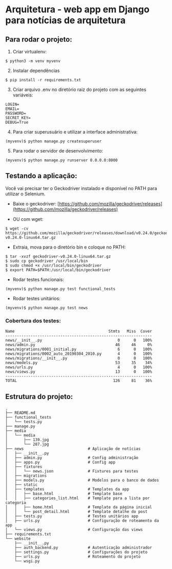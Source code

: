 # Arquitetura - web app em Django para notícias de arquitetura

## Para rodar o projeto:

1. Criar virtualenv:
```
$ python3 -m venv myvenv
```

2. Instalar dependências
```
$ pip install -r requirements.txt
```

3. Criar arquivo .env no diretório raiz do projeto com as seguintes variáveis:
```
LOGIN=
EMAIL=
PASSWORD=
SECRET_KEY=
DEBUG=True
```

4. Para criar superusuário e utilizar a interface administrativa:
```
(myvenv)$ python manage.py createsuperuser
```

5. Para rodar o servidor de desenvolvimento:
```
(myvenv)$ python manage.py runserver 0.0.0.0:8000
```

## Testando a aplicação:

Você vai precisar ter o Geckodriver instalado e disponível no PATH para utilizar o Selenium.

- Baixe o geckodriver:
[https://github.com/mozilla/geckodriver/releases](https://github.com/mozilla/geckodriver/releases)

- OU com wget:
```
$ wget -cv https://github.com/mozilla/geckodriver/releases/download/v0.24.0/geckodriver-v0.24.0-linux64.tar.gz
```

- Extraia, mova para o diretório bin e coloque no PATH:
```
$ tar -xvzf geckodriver-v0.24.0-linux64.tar.gz
$ sudo cp geckodriver /usr/local/bin
$ sudo chmod +x /usr/local/bin/geckodriver
$ export PATH=$PATH:/usr/local/bin/geckodriver
```

- Rodar testes funcionais:
```
(myvenv)$ python manage.py test functional_tests
```

- Rodar testes unitários:
```
(myvenv)$ python manage.py test news
```

### Cobertura dos testes:
```
Name                                         Stmts   Miss  Cover
----------------------------------------------------------------
news/__init__.py                                 0      0   100%
news/admin.py                                   46     46     0%
news/migrations/0001_initial.py                  6      0   100%
news/migrations/0002_auto_20190304_2010.py       4      0   100%
news/migrations/__init__.py                      0      0   100%
news/models.py                                  53     35    34%
news/urls.py                                     4      0   100%
news/views.py                                   13      0   100%
----------------------------------------------------------------
TOTAL                                          126     81    36%
```

## Estrutura do projeto:
```
.
├── README.md
├── functional_tests
│   └── tests.py
├── manage.py
├── media
│   └── media
│       ├── 139.jpg
│       └── 287.jpg
├── news                            # Aplicação de notícias
│   ├── __init__.py
│   ├── admin.py                    # Config administração
│   ├── apps.py                     # Config app
│   ├── fixtures
│   │   └── news.json               # Fixtures para testes
│   ├── migrations
│   ├── models.py                   # Modelos para o banco de dados
│   ├── static
│   ├── templates                   # Templates da app
│   │   ├── base.html               # Template base
│   │   ├── categories_list.html    # Template para a lista por categoria
│   │   ├── home.html               # Template da página inicial
│   │   └── post_detail.html        # Template detalhe do post
│   ├── tests.py                    # Testes unitários app
│   ├── urls.py                     # Configuração de roteamento da app
│   └── views.py                    # Configuração das views
├── requirements.txt
└── website
    ├── __init__.py
    ├── auth_backend.py             # Autenticação administrador
    ├── settings.py                 # Configurações do projeto
    ├── urls.py                     # Roteamento do projeto
    └── wsgi.py
```

